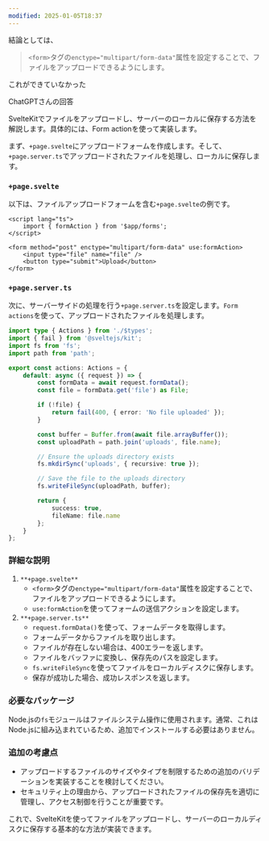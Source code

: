 ```yaml
---
modified: 2025-01-05T18:37
---
```

  

結論としては、

> `<form>`タグの`enctype="multipart/form-data"`属性を設定することで、ファイルをアップロードできるようにします。

これができていなかった

  

ChatGPTさんの回答

  

SvelteKitでファイルをアップロードし、サーバーのローカルに保存する方法を解説します。具体的には、Form actionを使って実装します。

まず、`+page.svelte`にアップロードフォームを作成します。そして、`+page.server.ts`でアップロードされたファイルを処理し、ローカルに保存します。

### `+page.svelte`

以下は、ファイルアップロードフォームを含む`+page.svelte`の例です。

```Plain
<script lang="ts">
    import { formAction } from '$app/forms';
</script>

<form method="post" enctype="multipart/form-data" use:formAction>
    <input type="file" name="file" />
    <button type="submit">Upload</button>
</form>
```

### `+page.server.ts`

次に、サーバーサイドの処理を行う`+page.server.ts`を設定します。`Form actions`を使って、アップロードされたファイルを処理します。

```TypeScript
import type { Actions } from './$types';
import { fail } from '@sveltejs/kit';
import fs from 'fs';
import path from 'path';

export const actions: Actions = {
    default: async ({ request }) => {
        const formData = await request.formData();
        const file = formData.get('file') as File;

        if (!file) {
            return fail(400, { error: 'No file uploaded' });
        }

        const buffer = Buffer.from(await file.arrayBuffer());
        const uploadPath = path.join('uploads', file.name);

        // Ensure the uploads directory exists
        fs.mkdirSync('uploads', { recursive: true });

        // Save the file to the uploads directory
        fs.writeFileSync(uploadPath, buffer);

        return {
            success: true,
            fileName: file.name
        };
    }
};
```

### 詳細な説明

1. `**+page.svelte**`
    - `<form>`タグの`enctype="multipart/form-data"`属性を設定することで、ファイルをアップロードできるようにします。
    - `use:formAction`を使ってフォームの送信アクションを設定します。
2. `**+page.server.ts**`
    - `request.formData()`を使って、フォームデータを取得します。
    - フォームデータからファイルを取り出します。
    - ファイルが存在しない場合は、400エラーを返します。
    - ファイルをバッファに変換し、保存先のパスを設定します。
    - `fs.writeFileSync`を使ってファイルをローカルディスクに保存します。
    - 保存が成功した場合、成功レスポンスを返します。

### 必要なパッケージ

Node.jsの`fs`モジュールはファイルシステム操作に使用されます。通常、これはNode.jsに組み込まれているため、追加でインストールする必要はありません。

### 追加の考慮点

- アップロードするファイルのサイズやタイプを制限するための追加のバリデーションを実装することを検討してください。
- セキュリティ上の理由から、アップロードされたファイルの保存先を適切に管理し、アクセス制御を行うことが重要です。

これで、SvelteKitを使ってファイルをアップロードし、サーバーのローカルディスクに保存する基本的な方法が実装できます。